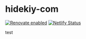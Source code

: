 # hidekiy-com
[![Renovate enabled](https://img.shields.io/badge/renovate-enabled-brightgreen)](https://github.com/renovatebot/renovate)
[![Netlify Status](https://api.netlify.com/api/v1/badges/3436c705-6db2-4db4-9a42-f265f37e91aa/deploy-status)](https://app.netlify.com/sites/hidekiy-a52aeb/deploys)

test
